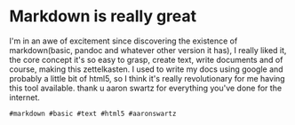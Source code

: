 # Markdown is really great

I'm in an awe of excitement since discovering the existence of markdown(basic, pandoc and whatever other version it has), I really liked it, the core concept
it's so easy to grasp, create text, write documents and of course, making this zettelkasten. I used to write my docs using google and probably a little bit of
html5, so I think it's really revolutionary for me having this tool available. thank u aaron swartz for everything you've done for the internet.

    #markdown #basic #text #html5 #aaronswartz
